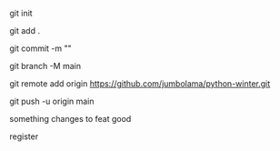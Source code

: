 <!-- to init git in the project -->
git init 

<!-- to add files in the git -->
git add .


<!-- to commit code -->
git commit -m "<message>"

<!-- to change defult branch to main -->
git branch -M main

<!-- connect local git with github repo -->
git remote add origin https://github.com/jumbolama/python-winter.git

<!-- to SYNC OR UPLODE BRANCH TO GITHU -->
git push -u origin main

something changes
to feat good

register
